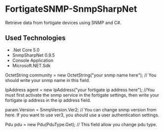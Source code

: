# FortigateSNMP-SnmpSharpNet
Retrieve data from fortigate devices using SNMP and C#.  

## Used Technologies
- .Net Core 5.0
- SnmpSharpNet 0.9.5
- Console Application
- Microsoft.NET.Sdk

OctetString community = new OctetString("your snmp name here"); // You should write your snmp name in this field.

IpAddress agent = new IpAddress("your fortigate ip address here"); //You must first activate the snmp service in the fortigate settings, then write your fortigate ip address in the ip address field.

param.Version = SnmpVersion.Ver2; // You can change snmp version from here. If you want to use ver3, you should use a user authentication settings.

 Pdu pdu = new Pdu(PduType.Get); // This field allow you change pdu type.
